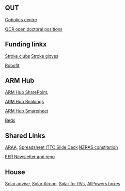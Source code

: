 ## QUT
<!-- Curiosities suitable for work, e.g. Games -->
[Cobotics centre](https://connectqutedu.sharepoint.com/sites/ITTCforCollaborativeRobotics?e=1%3Ac85f26207a5b452aa8219f84ea2eaf42)

[QCR open doctoral positions](https://wiki.qut.edu.au/display/raq/PhD+Opportunities)

## Funding linkx
[Stroke clubs](https://strokensw.org.au/)
[Stroke gloves](https://onlinecommunity.stroke.org.uk/t/stroke-rehab-robotic-glove/34999)

[Robofit](https://robofit.com.au/assistive-technology/)

## ARM Hub

[ARM Hub SharePoint](https://advrobotics.sharepoint.com/sites/ARMHubProjects), 

[ARM Hub Bookings](https://advrobotics.sharepoint.com/sites/ARMHubCOO/SitePages/Company-equipment-bookings.aspx)

[ARM Hub Smartsheet](https://app.smartsheet.com/dashboards/wMwV2v7fpFPFJFGFhx3cVxWPQGq9Jc79WVhF5P91)


[Beds](https://zenbeds.com.au/custom-furniture/)

## Shared Links

[ARAA](https://drive.google.com/drive/folders/0B63_MtG0OfsMVWNhTjhtWEtkUmM?resourcekey=0-aC2woqcvH7qJPVFuJYTSKg), 
[Spreadsheet ](https://docs.google.com/spreadsheets/d/1Et0ztUJV7RR4P5uZqpo9kVFyi3bd_qCrDpkbMdiODKY/edit#gid=0)
[ITTC Slide Deck](https://connectqutedu-my.sharepoint.com/:p:/g/personal/desaldan_qut_edu_au/EQRexgGJZ19Ohjr108PKu38BgydItFTmCh-njg1uvRKMyw?email=will.browne%40qut.edu.au&e=4%3A5IQZFy&at=9&CID=d0f5e676-961e-4537-bcf9-31698e5d1bf7)
[NZRAS constitution](https://docs.google.com/document/d/1Byphqb7IPx2kiFgbvRicGhDKOEtMCSMr/edit)

[EER Newsletter and repo](https://connectqutedu.sharepoint.com/sites/EERSchoolInternalInformation/Shared%20Documents/Forms/AllItems.aspx?CT=1676940953227&OR=OWA%2DNT&CID=00e531ce%2D89c4%2D44ed%2D26c5%2D3c28572cdb11&id=%2Fsites%2FEERSchoolInternalInformation%2FShared%20Documents%2FSchool%20Administration%2FSchool%20Newsletter%20News%20Library&viewid=8de35fb4%2D66bd%2D461b%2Da83d%2D399203418eed)

## House

[Solar advise](https://www.solarquotes.com.au/top-7-solar-mistakes.html?adsource=Google_Ads&adcampaign=Google_Search_Non_Brand&gad_source=1&gad_campaignid=16330264798&gbraid=0AAAAAD3lTn1eCXP_Tv8PDI3QUBzij6-q3&gclid=Cj0KCQjwgKjHBhChARIsAPJR3xfItNdaiHOVD6b98t3pwbH8liX6KhS5IDhyFsaH6-Mx-8YW4dSdcmEaAuX9EALw_wcB), 
[Solar Aircon](https://solaracdc.com.au/off-grid-solar-air-conditioners/), 
[Solar for RVs](https://www.solar4rvs.com.au/buying/buyer-guides/air-conditioning-in-a-caravan-while-off-grid/?srsltid=AfmBOoo0oeHhFTd5Yq9oQuG1CgXg67i1bZFjHJxjaGQPm6vHQeS2HvMK), 
[AllPowers boxes](https://allpowers.com.au/)



